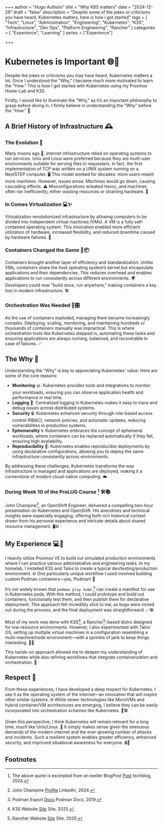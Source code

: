 +++
author = "Hugo Authors"
title = "Why K8S matters"
date = "2024-12-29"
draft = "false"
description = "Despite some of the jokes or criticisms you have heard, Kubernetes matters, here is how I got started"
tags = [
  "Tech", "Linux", "Administration", "Engineering", "Kubernetes", "K3S", "Infrastructure", "Dev Ops", "Platform Engineering", "Rancher"
]
categories = [
    "Experience", "Learning"
]
series = ["Experience"]

+++

<!--more-->

# Kubernetes is Important 🌐🐳

Despite the jokes or criticisms you may have heard, Kubernetes matters a lot. Once I understood the "Why," I became much more motivated to learn the "How." This is how I got started with Kubernetes using my Proxmox Home-Lab and K3S. 

Firstly, I would like to illuminate the "Why," as it’s an important philosophy to grasp before diving in. I firmly believe in understanding the "Why" before the "How." 🧠

## A Brief History of Infrastructure 🕰️

### The Evolution 💾

Many moons ago 🌛, internet infrastructure relied on operating systems to run services. Unix and Linux were preferred because they are multi-user environments suitable for serving files to requesters. In fact, the first implementation of TCP was written on a UNIX system running on a NextSTEP computer. 🖥️ This model worked for decades: more users meant more machines. However, issues arose. Machines would go down, causing cascading effects. ⚠️ Misconfigurations wreaked havoc, and machines often ran inefficiently, either wasting resources or straining hardware. 🔧

### In Comes Virtualization 💻✨

Virtualization revolutionized infrastructure by allowing computers to be divided into independent virtual machines (VMs). A VM is a fully self-contained operating system. This innovation enabled more efficient utilization of hardware, increased flexibility, and reduced downtime caused by hardware failures. 🚀

### Containers Changed the Game 🐳📦

Containers brought another layer of efficiency and standardization. Unlike VMs, containers share the host operating system’s kernel but encapsulate applications and their dependencies. This reduces overhead and enables applications to run consistently across different environments. 🌍 Developers could now "build once, run anywhere," making containers a key tool in modern infrastructure. 🛠️

### Orchestration Was Needed 🤖🎛️

As the use of containers exploded, managing them became increasingly complex. Deploying, scaling, monitoring, and maintaining hundreds or thousands of containers manually was impractical. This is where orchestration tools like Kubernetes stepped in, automating these tasks and ensuring applications are always running, balanced, and recoverable in case of failures. ✅

## The Why 🤔

Understanding the "Why" is key to appreciating Kubernetes' value. Here are some of the core reasons:

- **Monitoring** 📊: Kubernetes provides tools and integrations to monitor your workloads, ensuring you can observe application health and performance in real time.
- **Logging** 📝: Centralized logging in Kubernetes makes it easy to trace and debug issues across distributed systems.
- **Security** 🔒: Kubernetes enhances security through role-based access control (RBAC), network policies, and automatic updates, reducing vulnerabilities in production systems.
- **Ephemerality** 🌀: Kubernetes embraces the concept of ephemeral workloads, where containers can be replaced automatically if they fail, ensuring high availability.
- **Reproducibility** 🔄: Kubernetes enables reproducible deployments by using declarative configurations, allowing you to deploy the same infrastructure consistently across environments.

By addressing these challenges, Kubernetes transforms the way infrastructure is managed and applications are deployed, making it a cornerstone of modern cloud-native computing. ☁️

### During Week 10 of the ProLUG Course [^1] 🛠️📚

John Champine[^2], an OpenShift Engineer, delivered a compelling two-hour presentation on Kubernetes and OpenShift. His anecdotes and technical insights were especially engaging, offering both rich historical context drawn from his personal experience and intricate details about shared resource management. 🖥️⚙️

## My Experience 💻🔧

I heavily utilize Proxmox VE to build out simulated production environments where I can practice various administrative and engineering tasks. In my homelab, I installed K3S and Talos to create a typical dev/testing/production environment. 🌐 One particularly unique workflow I used involved building custom Podman containers—yes, Podman! 🐋 

It’s not widely known that `podman play kube` [^3] can create a manifest for use in Kubernetes pods. With this method, I could prototype and build out containers, functionally test them, and then publish them for declarative deployment. This approach felt incredibly slick to me, as bugs were ironed out during the process, and the final deployment was straightforward. ✅🛠️

Most of my work was done with K3S[^4], a Rancher[^5]-based distro designed for low-resource environments. However, I also experimented with Talos OS, setting up multiple virtual machines in a configuration resembling a multi-machine/node environment—with a sprinkle of jank to keep things interesting. 🤖✨

This hands-on approach allowed me to deepen my understanding of Kubernetes while also refining workflows that integrate containerization and orchestration. 🚀

## Respect 🙌

From these experiences, I have developed a deep respect for Kubernetes. I see it as the operating system of the internet—an innovation that will inspire other similar systems. 🌐 While newer technologies like MicroVMs and hybrid container/VM architectures are emerging, I believe they can be easily incorporated into orchestration schemes like Kubernetes. 🤖🛠️

Given this perspective, I think Kubernetes will remain relevant for a long time, much like Unix/Linux. 🐧 It simply makes sense given the strenuous demands of the modern internet and the ever-growing number of attacks and incidents. Such a resilient system enables greater efficiency, enhanced security, and improved situational awareness for everyone. 🔒🚀

## Footnotes

[^1]: The above quote is excerpted from an earlier BlogPost [Post](https://trevorsmale.github.io/techblog/post/pacu10/) techblog, 2024.
[^2]: John Champine [Profile](https://www.linkedin.com/in/john-champine-2ba878114?trk=people-guest_people_search-card) LinkedIn, 2024.
[^3]: Podman Export [Docs](https://docs.podman.io/en/v3.4.1/markdown/podman-play-kube.1.html) Podman Docs, 2019.
[^4]: K3S Website [Site](https://k3s.io/) Site, 2025.
[^5]: Rancher Website [Site](https://www.rancher.com/) Site, 2025.

